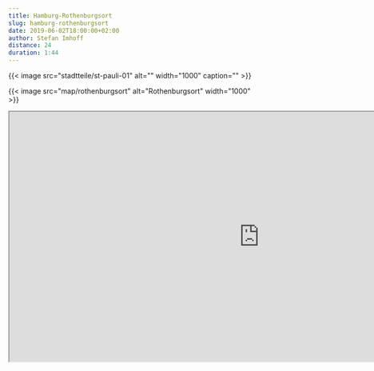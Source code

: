 ```yaml
---
title: Hamburg-Rothenburgsort
slug: hamburg-rothenburgsort
date: 2019-06-02T18:00:00+02:00
author: Stefan Imhoff
distance: 24
duration: 1:44
---
```


{{< image src="stadtteile/st-pauli-01" alt="" width="1000" caption="" >}}

{{< image src="map/rothenburgsort" alt="Rothenburgsort" width="1000" >}}

<iframe class="map" src="https://www.google.com/maps/d/embed?mid=1XVMAAkAqaYwhy956zrhrajnI39Cx4K6v" width="1000" height="500"></iframe>
